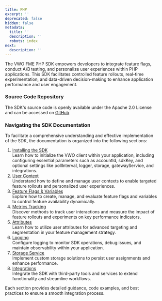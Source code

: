 ```yaml
---
title: PHP
excerpt: ''
deprecated: false
hidden: false
metadata:
  title: ''
  description: ''
  robots: index
next:
  description: ''
---
```

The VWO FME PHP SDK empowers developers to integrate feature flags, conduct A/B testing, and personalize user experiences within PHP applications. This SDK facilitates controlled feature rollouts, real-time experimentation, and data-driven decision-making to enhance application performance and user engagement.

### Source Code Repository

The SDK's source code is openly available under the Apache 2.0 License and can be accessed on [GitHub](https://github.com/wingify/vwo-fme-php-sdk)

### Navigating the SDK Documentation

To facilitate a comprehensive understanding and effective implementation of the SDK, the documentation is organized into the following sections:

1. [Installing the SDK](doc:fme-php-install)\
   Learn how to initialize the VWO client within your application, including configuring essential parameters such as accountId, sdkKey, and optional settings like pollInterval, logger, storage, gatewayService, and integrations.
2. [User Context](doc:fme-php-context)\
   Understand how to define and manage user contexts to enable targeted feature rollouts and personalized user experiences.
3. [Feature Flags & Variables](doc:fme-php-flags)\
   Explore how to create, manage, and evaluate feature flags and variables to control feature availability dynamically.
4. [Metrics Tracking](doc:fme-php-metrics-tracking)\
   Discover methods to track user interactions and measure the impact of feature rollouts and experiments on key performance indicators.
5. [Attributes](doc:fme-php-attributes)\
   Learn how to utilize user attributes for advanced targeting and segmentation in your feature management strategy.
6. [Logging](doc:fme-php-logging)\
   Configure logging to monitor SDK operations, debug issues, and maintain observability within your application.
7. [Storage Service](doc:fme-php-storage)\
   Implement custom storage solutions to persist user assignments and enhance performance.
8. [Integrations](doc:fme-php-integrations)\
   Integrate the SDK with third-party tools and services to extend functionality and streamline workflows.

Each section provides detailed guidance, code examples, and best practices to ensure a smooth integration process.